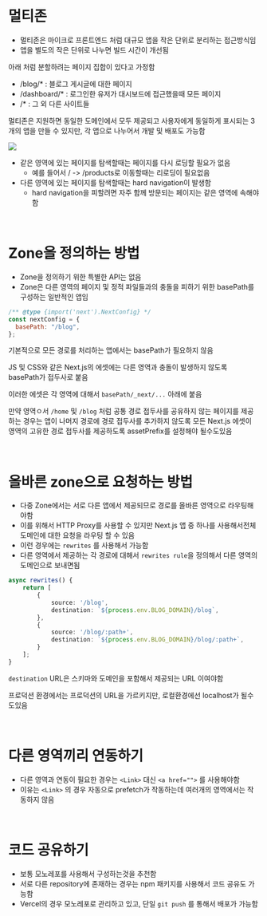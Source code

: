 # 멀티존

- 멀티존은 마이크로 프론트엔드 처럼 대규모 앱을 작은 단위로 분리하는 접근방식임
- 앱을 별도의 작은 단위로 나누면 빌드 시간이 개선됨

아래 처럼 분할하려는 페이지 집합이 있다고 가정함

- /blog/\* : 블로그 게시글에 대한 페이지
- /dashboard/\* : 로그인한 유저가 대시보드에 접근했을때 모든 페이지
- /\* : 그 외 다른 사이트들

멀티존은 지원하면 동일한 도메인에서 모두 제공되고 사용자에게 동일하게 표시되는 3개의 앱을 만들 수 있지만, 각 앱으로 나누어서 개발 및 배포도 가능함

![](https://nextjs.org/_next/image?url=%2Fdocs%2Flight%2Fmulti-zones.png&w=1920&q=75)

- 같은 영역에 있는 페이지를 탐색할때는 페이지를 다시 로딩할 필요가 없음
  - 예를 들어서 / -> /products로 이동할때는 리로딩이 필요없음
- 다른 영역에 있는 페이지를 탐색할때는 hard navigation이 발생함
  - hard navigation을 피할려면 자주 함께 방문되는 페이지는 같은 영역에 속해야함

<br/>

# Zone을 정의하는 방법

- Zone을 정의하기 위한 특별한 API는 없음
- Zone은 다른 영역의 페이지 및 정적 파일들과의 충돌을 피하기 위한 basePath를 구성하는 일반적인 앱임

```mjs
/** @type {import('next').NextConfig} */
const nextConfig = {
  basePath: "/blog",
};
```

기본적으로 모든 경로를 처리하는 앱에서는 basePath가 필요하지 않음

JS 및 CSS와 같은 Next.js의 에셋에는 다른 영역과 충돌이 발생하지 않도록 basePath가 접두사로 붙음

이러한 에셋은 각 영역에 대해서 `basePath/_next/...` 아래에 붙음

만약 영역ㅇ서 `/home` 및 `/blog` 처럼 공통 경로 접두사를 공유하지 않는 페이지를 제공하는 경우는 앱이 나머지 경로에 경로 접두사를 추가하지 않도록 모든 Next.js 에셋이 영역의 고유한 경로 접두사를 제공하도록 assetPrefix를 설정해야 될수도있음

<br/>

# 올바른 zone으로 요청하는 방법

- 다중 Zone에서는 서로 다른 앱에서 제공되므로 경로를 올바른 영역으로 라우팅해야함
- 이를 위해서 HTTP Proxy를 사용할 수 있지만 Next.js 앱 중 하나를 사용해서전체 도메인에 대한 요청을 라우팅 할 수 있음
- 이런 경우에는 `rewrites` 를 사용해서 가능함
- 다른 영역에서 제공하는 각 경로에 대해서 `rewrites rule`을 정의해서 다른 영역의 도메인으로 보내면됨

```ts
async rewrites() {
    return [
        {
            source: '/blog',
            destination: `${process.env.BLOG_DOMAIN}/blog`,
        },
        {
            source: '/blog/:path+',
            destination: `${process.env.BLOG_DOMAIN}/blog/:path+`,
        }
    ];
}
```

`destination` URL은 스키마와 도메인을 포함해서 제공되는 URL 이여야함

프로덕션 환경에서는 프로덕션의 URL을 가르키지만, 로컬환경에선 localhost가 될수도있음

<br/>

# 다른 영역끼리 연동하기

- 다른 영역과 연동이 필요한 경우는 `<Link>` 대신 `<a href="">` 를 사용해야함
- 이유는 `<Link>` 의 경우 자동으로 prefetch가 작동하는데 여러개의 영역에서는 작동하지 않음

<br/>

# 코드 공유하기

- 보통 모노레포를 사용해서 구성하는것을 추천함
- 서로 다른 repository에 존재하는 경우는 npm 패키지를 사용해서 코드 공유도 가능함
- Vercel의 경우 모노레포로 관리하고 있고, 단일 `git push` 를 통해서 배포가 가능함
